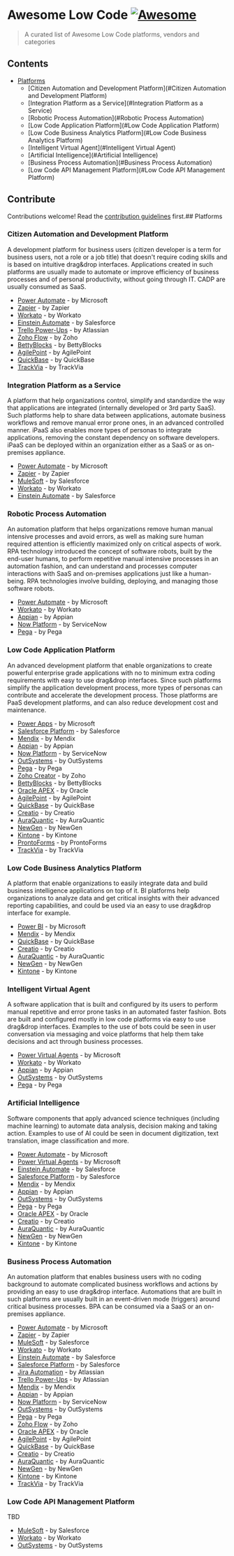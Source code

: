 # Awesome Low Code [![Awesome](https://awesome.re/badge.svg)](https://awesome.re)

> A curated list of Awesome Low Code platforms, vendors and categories

## Contents

- [Platforms](#Platforms)
   - [Citizen Automation and Development Platform](#Citizen Automation and Development Platform)
   - [Integration Platform as a Service](#Integration Platform as a Service)
   - [Robotic Process Automation](#Robotic Process Automation)
   - [Low Code Application Platform](#Low Code Application Platform)
   - [Low Code Business Analytics Platform](#Low Code Business Analytics Platform)
   - [Intelligent Virtual Agent](#Intelligent Virtual Agent)
   - [Artificial Intelligence](#Artificial Intelligence)
   - [Business Process Automation](#Business Process Automation)
   - [Low Code API Management Platform](#Low Code API Management Platform)

## Contribute

Contributions welcome! Read the [contribution guidelines](contributing.md) first.## Platforms

### Citizen Automation and Development Platform

A development platform for business users (citizen developer is a term for business users, not a role or a job title) that doesn't require coding skills and is based on intuitive drag&drop interfaces. Applications created in such platforms are usually made to automate or improve efficiency of business processes and of personal productivity, without going through IT. CADP are usually consumed as SaaS.

- [Power Automate](https://flow.microsoft.com/) - by Microsoft
- [Zapier](https://zapier.com/) - by Zapier
- [Workato](https://workato.com/) - by Workato
- [Einstein Automate](https://www.salesforce.com/products/platform/einstein-automate/) - by Salesforce
- [Trello Power-Ups](https://trello.com/power-ups/category/automation) - by Atlassian
- [Zoho Flow](https://www.zoho.com/flow/) - by Zoho
- [BettyBlocks](https://www.bettyblocks.com/) - by BettyBlocks
- [AgilePoint](https://agilepoint.com/) - by AgilePoint
- [QuickBase](https://www.quickbase.com/) - by QuickBase
- [TrackVia](https://trackvia.com/) - by TrackVia

### Integration Platform as a Service

A platform that help organizations control, simplify and standardize the way that applications are integrated (internally developed or 3rd party SaaS). Such platforms help to share data between applications, automate business workflows and remove manual error prone ones, in an advanced controlled manner. iPaaS also enables more types of personas to integrate applications, removing the constant dependency on software developers. iPaaS can be deployed within an organization either as a SaaS or as on-premises appliance.

- [Power Automate](https://flow.microsoft.com/) - by Microsoft
- [Zapier](https://zapier.com/) - by Zapier
- [MuleSoft](https://mulesoft.com/) - by Salesforce
- [Workato](https://workato.com/) - by Workato
- [Einstein Automate](https://www.salesforce.com/products/platform/einstein-automate/) - by Salesforce

### Robotic Process Automation

An automation platform that helps organizations remove human manual intensive processes and avoid errors, as well as making sure human required attention is efficiently maximized only on critical aspects of work. RPA technology introduced the concept of software robots, built by the end-user humans, to perform repetitive manual intensive processes in an automation fashion, and can understand and processes computer interactions with SaaS and on-premises applications just like a human-being. RPA technologies involve building, deploying, and managing those software robots.

- [Power Automate](https://flow.microsoft.com/) - by Microsoft
- [Workato](https://workato.com/) - by Workato
- [Appian](https://appian.com/) - by Appian
- [Now Platform](https://www.servicenow.com/now-platform.html) - by ServiceNow
- [Pega](https://www.pega.com/) - by Pega

### Low Code Application Platform

An advanced development platform that enable organizations to create powerful enterprise grade applications with no to minimum extra coding requirements with  easy to use drag&drop interfaces. Since such platforms simplify the application development process, more types of personas can contribute and accelerate the development process. Those platforms are PaaS development platforms, and can also reduce development cost and maintenance.

- [Power Apps](https://powerapps.com/) - by Microsoft
- [Salesforce Platform](https://www.salesforce.com/products/platform) - by Salesforce
- [Mendix](https://mendix.com/) - by Mendix
- [Appian](https://appian.com/) - by Appian
- [Now Platform](https://www.servicenow.com/now-platform.html) - by ServiceNow
- [OutSystems](https://www.outsystems.com/) - by OutSystems
- [Pega](https://www.pega.com/) - by Pega
- [Zoho Creator](https://www.zoho.com/creator/low-code-platform/) - by Zoho
- [BettyBlocks](https://www.bettyblocks.com/) - by BettyBlocks
- [Oracle APEX](https://apex.oracle.com/en/platform/low-code/) - by Oracle
- [AgilePoint](https://agilepoint.com/) - by AgilePoint
- [QuickBase](https://www.quickbase.com/) - by QuickBase
- [Creatio](https://www.creatio.com/) - by Creatio
- [AuraQuantic](https://www.auraquantic.com/) - by AuraQuantic
- [NewGen](https://newgensoft.com/) - by NewGen
- [Kintone](https://www.kintone.com/) - by Kintone
- [ProntoForms](https://www.prontoforms.com/) - by ProntoForms
- [TrackVia](https://trackvia.com/) - by TrackVia

### Low Code Business Analytics Platform

A platform that enable organizations to easily integrate data and build business intelligence applications on top of it. BI platforms help organizations to analyze data and get critical insights with their advanced reporting capabilities, and could be used via an easy to use drag&drop interface for example.

- [Power BI](https://powerbi.microsoft.com/) - by Microsoft
- [Mendix](https://mendix.com/) - by Mendix
- [QuickBase](https://www.quickbase.com/) - by QuickBase
- [Creatio](https://www.creatio.com/) - by Creatio
- [AuraQuantic](https://www.auraquantic.com/) - by AuraQuantic
- [NewGen](https://newgensoft.com/) - by NewGen
- [Kintone](https://www.kintone.com/) - by Kintone

### Intelligent Virtual Agent

A software application that is built and configured by its users to perform manual repetitive and error prone tasks in an automated faster fashion. Bots are built and configured mostly in low code platforms via easy to use drag&drop interfaces. Examples to the use of bots could be seen in user conversation via messaging and voice platforms that help them take decisions and act through business processes.

- [Power Virtual Agents](https://powervirtualagents.microsoft.com/) - by Microsoft
- [Workato](https://workato.com/) - by Workato
- [Appian](https://appian.com/) - by Appian
- [OutSystems](https://www.outsystems.com/) - by OutSystems
- [Pega](https://www.pega.com/) - by Pega

### Artificial Intelligence

Software components that apply advanced science techniques (including machine learning) to automate data analysis, decision making and taking action. Examples to use of AI could be seen in document digitization, text translation, image classification and more.

- [Power Automate](https://flow.microsoft.com/) - by Microsoft
- [Power Virtual Agents](https://powervirtualagents.microsoft.com/) - by Microsoft
- [Einstein Automate](https://www.salesforce.com/products/platform/einstein-automate/) - by Salesforce
- [Salesforce Platform](https://www.salesforce.com/products/platform) - by Salesforce
- [Mendix](https://mendix.com/) - by Mendix
- [Appian](https://appian.com/) - by Appian
- [OutSystems](https://www.outsystems.com/) - by OutSystems
- [Pega](https://www.pega.com/) - by Pega
- [Oracle APEX](https://apex.oracle.com/en/platform/low-code/) - by Oracle
- [Creatio](https://www.creatio.com/) - by Creatio
- [AuraQuantic](https://www.auraquantic.com/) - by AuraQuantic
- [NewGen](https://newgensoft.com/) - by NewGen
- [Kintone](https://www.kintone.com/) - by Kintone

### Business Process Automation

An automation platform that enables business users with no coding background to automate complicated business workflows and actions by providing an easy to use drag&drop interface. Automations that are built in such platforms are usually built in an event-driven mode (triggers) around critical business processes. BPA can be consumed via a SaaS or an on-premises appliance.

- [Power Automate](https://flow.microsoft.com/) - by Microsoft
- [Zapier](https://zapier.com/) - by Zapier
- [MuleSoft](https://mulesoft.com/) - by Salesforce
- [Workato](https://workato.com/) - by Workato
- [Einstein Automate](https://www.salesforce.com/products/platform/einstein-automate/) - by Salesforce
- [Salesforce Platform](https://www.salesforce.com/products/platform) - by Salesforce
- [Jira Automation](https://www.atlassian.com/software/jira/features/automation) - by Atlassian
- [Trello Power-Ups](https://trello.com/power-ups/category/automation) - by Atlassian
- [Mendix](https://mendix.com/) - by Mendix
- [Appian](https://appian.com/) - by Appian
- [Now Platform](https://www.servicenow.com/now-platform.html) - by ServiceNow
- [OutSystems](https://www.outsystems.com/) - by OutSystems
- [Pega](https://www.pega.com/) - by Pega
- [Zoho Flow](https://www.zoho.com/flow/) - by Zoho
- [Oracle APEX](https://apex.oracle.com/en/platform/low-code/) - by Oracle
- [AgilePoint](https://agilepoint.com/) - by AgilePoint
- [QuickBase](https://www.quickbase.com/) - by QuickBase
- [Creatio](https://www.creatio.com/) - by Creatio
- [AuraQuantic](https://www.auraquantic.com/) - by AuraQuantic
- [NewGen](https://newgensoft.com/) - by NewGen
- [Kintone](https://www.kintone.com/) - by Kintone
- [TrackVia](https://trackvia.com/) - by TrackVia

### Low Code API Management Platform

TBD

- [MuleSoft](https://mulesoft.com/) - by Salesforce
- [Workato](https://workato.com/) - by Workato
- [OutSystems](https://www.outsystems.com/) - by OutSystems
